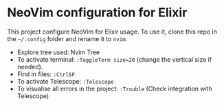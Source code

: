# NeoVim configuration for Elixir

This project configure NeoVim for Elixir usage.
To use it, clone this repo in the `~/.config` folder and rename it to `nvim`. 

- Explore tree used: Nvim Tree
- To activate terminal: `:ToggleTerm size=20` (change the vertical size if needed).
- Find in files: `:CtrlSF`
- To activate Telescope: `:Telescope`
- To visualise all errors in the project: `:Trouble` (Check integration with Telescope)
